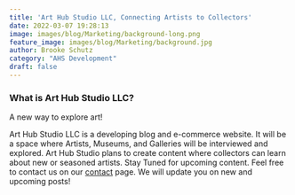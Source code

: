 ```yaml
---
title: 'Art Hub Studio LLC, Connecting Artists to Collectors'
date: 2022-03-07 19:28:13
image: images/blog/Marketing/background-long.png
feature_image: images/blog/Marketing/background.jpg
author: Brooke Schutz
category: "AHS Development"
draft: false
---
```


### What is Art Hub Studio LLC?

A new way to explore art!

Art Hub Studio LLC is a developing blog and e-commerce website. It will be a space where Artists, Museums, and Galleries will be interviewed and explored. Art Hub Studio plans to create content where collectors can learn about new or seasoned artists. Stay Tuned for upcoming content. Feel free to contact us on our [contact](https://arthub.studio/contact) page. We will update you on new and upcoming posts!
